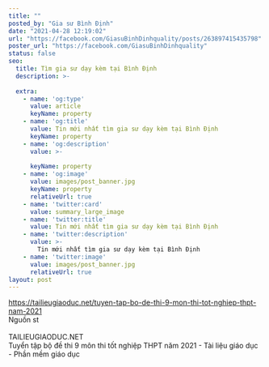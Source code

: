 ```yaml
---
title: ""
posted_by: "Gia sư Bình Định"
date: "2021-04-28 12:19:02"
url: "https://facebook.com/GiasuBinhDinhquality/posts/263897415435798"
poster_url: "https://facebook.com/GiasuBinhDinhquality"
status: false
seo:
  title: Tìm gia sư dạy kèm tại Bình Định
  description: >-
    
  extra:
    - name: 'og:type'
      value: article
      keyName: property
    - name: 'og:title'
      value: Tin mới nhất tìm gia sư dạy kèm tại Bình Định
      keyName: property
    - name: 'og:description'
      value: >-
        
      keyName: property
    - name: 'og:image'
      value: images/post_banner.jpg
      keyName: property
      relativeUrl: true
    - name: 'twitter:card'
      value: summary_large_image
    - name: 'twitter:title'
      value: Tin mới nhất tìm gia sư dạy kèm tại Bình Định
    - name: 'twitter:description'
      value: >-
        Tin mới nhất tìm gia sư dạy kèm tại Bình Định
    - name: 'twitter:image'
      value: images/post_banner.jpg
      relativeUrl: true
layout: post
---
```

https://tailieugiaoduc.net/tuyen-tap-bo-de-thi-9-mon-thi-tot-nghiep-thpt-nam-2021<br>Nguồn st<br><br>TAILIEUGIAODUC.NET<br>Tuyển tập bộ đề thi 9 môn thi tốt nghiệp THPT năm 2021 - Tài liệu giáo dục - Phần mềm giáo dục
